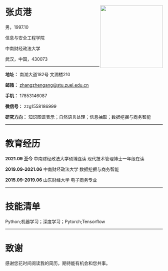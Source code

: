 # 张贞港 <img src="张贞港.jpg" width = "200" height = "200" alt="" align=right />

男，1997.10

信息与安全工程学院

中南财经政法大学

武汉，中国，430073

---

**地址：** 南湖大道182号 文溯楼210

**邮箱：** zhangzhengang@stu.zuel.edu.cn

**手机：** 17853146087

**微信号：** zzg1558186999

**研究方向：**  知识图谱表示；自然语言处理；信息抽取；数据挖掘与商务智能

---
# 教育经历
**2021.09 至今** 中南财经政法大学硕博连读 现代技术管理博士一年级在读 

**2019.09-2021.06** 中南财经政法大学 数据挖掘与商务智能 

**2015.09-2019.06** 山东财经大学 电子商务专业

---
# 技能清单

Python;机器学习；深度学习；Pytorch;Tensorflow

---

# 致谢
感谢您花时间阅读我的简历，期待能有机会和您共事。
